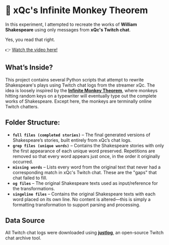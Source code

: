 # 🐒 xQc's Infinite Monkey Theorem 

In this experiment, I attempted to recreate the works of **William Shakespeare** using only messages from **xQc's Twitch chat**.

Yes, you read that right.

👉 [Watch the video here!](https://youtu.be/rv05dpjJ7zo)

## What’s Inside?
This project contains several Python scripts that attempt to rewrite Shakespeare's plays using Twitch chat logs from the streamer xQc. The idea is loosely inspired by the [**Infinite Monkey Theorem**](https://en.wikipedia.org/wiki/Infinite_monkey_theorem), where monkeys hitting random keys on a typewriter will eventually type out the complete works of Shakespeare. Except here, the monkeys are terminally online Twitch chatters.

## Folder Structure:
- **`full files (completed stories)`** – The final generated versions of Shakespeare’s stories, built entirely from xQc’s chat logs.
- **`grep files (unique words)`** – Contains the Shakespeare stories with only the first appearance of each unique word preserved. Repetitions are removed so that every word appears just once, in the order it originally occurred.
- **`missing words`** – Lists every word from the original text that never had a corresponding match in xQc's Twitch chat. These are the "gaps" that chat failed to fill.
- **`og files`** – The original Shakespeare texts used as input/reference for the transformations.
- **`singeline files`** – Contains the original Shakespeare texts with each word placed on its own line. No content is altered—this is simply a formatting transformation to support parsing and processing.

## Data Source
All Twitch chat logs were downloaded using [**justlog**](https://github.com/gempir/justlog), an open-source Twitch chat archive tool.
